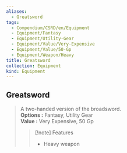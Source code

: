 ```yaml
---
aliases:
  - Greatsword
tags:
  - Compendium/CSRD/en/Equipment
  - Equipment/Fantasy
  - Equipment/Utility-Gear
  - Equipment/Value/Very-Expensive
  - Equipment/Value/50-Gp
  - Equipment/Weapon/Heavy
title: Greatsword
collection: Equipment
kind: Equipment
---
```

## Greatsword  
  
>A two-handed version of the broadsword.  
> **Options :** Fantasy, Utility Gear  
> **Value :** Very Expensive, 50 Gp  
>>[!note] Features  
>> - Heavy weapon